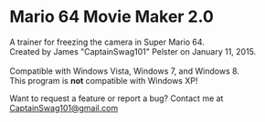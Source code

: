 # Mario 64 Movie Maker 2.0
A trainer for freezing the camera in Super Mario 64.<br>
Created by James "CaptainSwag101" Pelster on January 11, 2015.<br><br>
Compatible with Windows Vista, Windows 7, and Windows 8.<br>
This program is <b>not</b> compatible with Windows XP!

Want to request a feature or report a bug? Contact me at <a href="mailto://captainswag101@gmail.com">CaptainSwag101@gmail.com</a>
